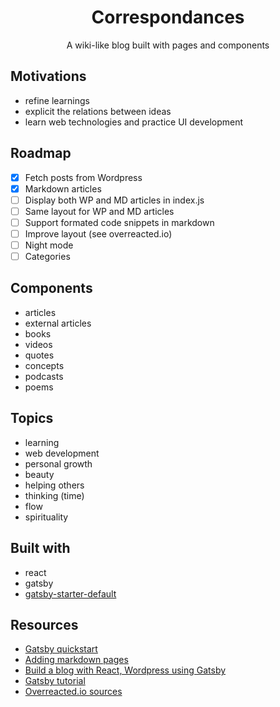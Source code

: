 <div align="center">
<h1>Correspondances</h1>
<p>A wiki-like blog built with pages and components</p>
</div>

## Motivations

- refine learnings
- explicit the relations between ideas
- learn web technologies and practice UI development

## Roadmap

- [x] Fetch posts from Wordpress
- [x] Markdown articles
- [ ] Display both WP and MD articles in index.js
- [ ] Same layout for WP and MD articles
- [ ] Support formated code snippets in markdown
- [ ] Improve layout (see overreacted.io)
- [ ] Night mode
- [ ] Categories

## Components

- articles
- external articles
- books
- videos
- quotes
- concepts
- podcasts
- poems

## Topics

- learning
- web development
- personal growth
- beauty
- helping others
- thinking (time)
- flow
- spirituality

## Built with

- react
- gatsby
- [gatsby-starter-default](https://github.com/gatsbyjs/gatsby-starter-default)

## Resources

- [Gatsby quickstart](https://www.gatsbyjs.org/docs/quick-start/)
- [Adding markdown pages](https://www.gatsbyjs.org/docs/adding-markdown-pages/)
- [Build a blog with React, Wordpress using Gatsby](https://medium.com/@mjadav/build-a-blog-with-react-wordpress-using-gatsby-4cdfb6ce2004)
- [Gatsby tutorial](https://www.gatsbyjs.org/docs/awesome-gatsby-resources/#gatsby-tutorials)
- [Overreacted.io sources](https://github.com/gaearon/overreacted.io/tree/master/src)
